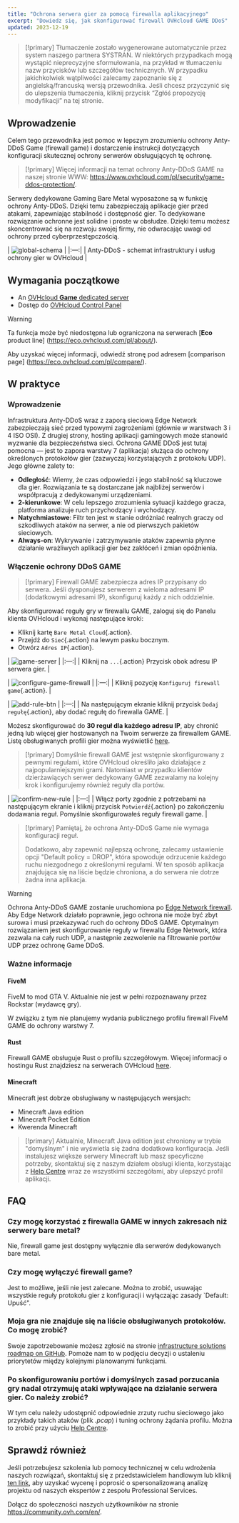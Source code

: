 ```yaml
---
title: "Ochrona serwera gier za pomocą firewalla aplikacyjnego"
excerpt: "Dowiedz się, jak skonfigurować firewall OVHcloud GAME DDoS"
updated: 2023-12-19
---
```


> [!primary]
> Tłumaczenie zostało wygenerowane automatycznie przez system naszego partnera SYSTRAN. W niektórych przypadkach mogą wystąpić nieprecyzyjne sformułowania, na przykład w tłumaczeniu nazw przycisków lub szczegółów technicznych. W przypadku jakichkolwiek wątpliwości zalecamy zapoznanie się z angielską/francuską wersją przewodnika. Jeśli chcesz przyczynić się do ulepszenia tłumaczenia, kliknij przycisk “Zgłóś propozycję modyfikacji” na tej stronie.
>

## Wprowadzenie

Celem tego przewodnika jest pomoc w lepszym zrozumieniu ochrony Anty-DDoS Game (firewall game) i dostarczenie instrukcji dotyczących konfiguracji skutecznej ochrony serwerów obsługujących tę ochronę.

> [!primary]
> Więcej informacji na temat ochrony Anty-DDoS GAME na naszej stronie WWW: <https://www.ovhcloud.com/pl/security/game-ddos-protection/>.
> 

Serwery dedykowane Gaming Bare Metal wyposażone są w funkcję ochrony Anty-DDoS. Dzięki temu zabezpieczają aplikacje gier przed atakami, zapewniając stabilność i dostępność gier. To dedykowane rozwiązanie ochronne jest solidne i proste w obsłudze. Dzięki temu możesz skoncentrować się na rozwoju swojej firmy, nie odwracając uwagi od ochrony przed cyberprzestępczością.

| ![global-schema](global_schema_focus_game.png) |
|:—:|
| Anty-DDoS - schemat infrastruktury i usług ochrony gier w OVHcloud |

## Wymagania początkowe

- An [OVHcloud **Game** dedicated server](https://www.ovhcloud.com/pl/bare-metal/prices/#filterType=range_element&filterValue=game)
- Dostęp do [OVHcloud Control Panel](https://www.ovh.com/auth/?action=gotomanager&from=https://www.ovh.pl/&ovhSubsidiary=pl)

> [!warning]
> Ta funkcja może być niedostępna lub ograniczona na serwerach [**Eco** product line] (https://eco.ovhcloud.com/pl/about/).
>
> Aby uzyskać więcej informacji, odwiedź stronę pod adresem [comparison page] (https://eco.ovhcloud.com/pl/compare/).

## W praktyce

### Wprowadzenie

Infrastruktura Anty-DDoS wraz z zaporą sieciową Edge Network zabezpieczają sieć przed typowymi zagrożeniami (głównie w warstwach 3 i 4 ISO OSI). Z drugiej strony, hosting aplikacji gamingowych może stanowić wyzwanie dla bezpieczeństwa sieci. Ochrona GAME DDoS jest tutaj pomocna — jest to zapora warstwy 7 (aplikacja) służąca do ochrony określonych protokołów gier (zazwyczaj korzystających z protokołu UDP). Jego główne zalety to:

- **Odległość**: Wiemy, że czas odpowiedzi i jego stabilność są kluczowe dla gier. Rozwiązania te są dostarczane jak najbliżej serwerów i współpracują z dedykowanymi urządzeniami.
- **2-kierunkowe**: W celu lepszego zrozumienia sytuacji każdego gracza, platforma analizuje ruch przychodzący i wychodzący.
- **Natychmiastowe**: Filtr ten jest w stanie odróżniać realnych graczy od szkodliwych ataków na serwer, a nie od pierwszych pakietów sieciowych.
- **Always-on**: Wykrywanie i zatrzymywanie ataków zapewnia płynne działanie wrażliwych aplikacji gier bez zakłóceń i zmian opóźnienia.

### Włączenie ochrony DDoS GAME

> [!primary]
> Firewall GAME zabezpiecza adres IP przypisany do serwera. Jeśli dysponujesz serwerem z wieloma adresami IP (dodatkowymi adresami IP), skonfiguruj każdy z nich oddzielnie.
>

Aby skonfigurować reguły gry w firewallu GAME, zaloguj się do Panelu klienta OVHcloud i wykonaj następujące kroki:

- Kliknij kartę `Bare Metal Cloud`{.action}.
- Przejdź do `Sieć`{.action} na lewym pasku bocznym.
- Otwórz `Adres IP`{.action}.

| ![game-server](firewall_game_01_blur.png) |
|:—:|
| Kliknij na `...`{.action} Przycisk obok adresu IP serwera gier. |

| ![configure-game-firewall](firewall_game_02.png) |
|:—:|
| Kliknij pozycję `Konfiguruj firewall game`{.action}. |


| ![add-rule-btn](firewall_game_03.png) |
|:—:|
| Na następującym ekranie kliknij przycisk `Dodaj regułę`{.action}, aby dodać regułę do firewalla GAME. |

Możesz skonfigurować do **30 reguł dla każdego adresu IP**, aby chronić jedną lub więcej gier hostowanych na Twoim serwerze za firewallem GAME. Listę obsługiwanych profili gier można wyświetlić [here](https://www.ovhcloud.com/pl/security/game-ddos-protection/).

> [!primary]
> Domyślnie firewall GAME jest wstępnie skonfigurowany z pewnymi regułami, które OVHcloud określiło jako działające z najpopularniejszymi grami. Natomiast w przypadku klientów dzierżawiących serwer dedykowany GAME zezwalamy na kolejny krok i konfigurujemy również reguły dla portów.
> 

| ![confirm-new-rule](firewall_game_04.png) |
|:—:|
| Włącz porty zgodnie z potrzebami na następującym ekranie i kliknij przycisk `Potwierdź`{.action} po zakończeniu dodawania reguł. Pomyślnie skonfigurowałeś reguły firewall game. |

> [!primary]
> Pamiętaj, że ochrona Anty-DDoS Game nie wymaga konfiguracji reguł.
>
> Dodatkowo, aby zapewnić najlepszą ochronę, zalecamy ustawienie opcji "Default policy = DROP", która spowoduje odrzucenie każdego ruchu niezgodnego z określonymi regułami. W ten sposób aplikacja znajdująca się na liście będzie chroniona, a do serwera nie dotrze żadna inna aplikacja.
> 

> [!warning]
> Ochrona Anty-DDoS GAME zostanie uruchomiona po [Edge Network firewall](firewall_network1.). Aby Edge Network działało poprawnie, jego ochrona nie może być zbyt surowa i musi przekazywać ruch do ochrony DDoS GAME. Optymalnym rozwiązaniem jest skonfigurowanie reguły w firewallu Edge Network, która zezwala na cały ruch UDP, a następnie zezwolenie na filtrowanie portów UDP przez ochronę Game DDoS.
>

### Ważne informacje

#### FiveM

FiveM to mod GTA V. Aktualnie nie jest w pełni rozpoznawany przez Rockstar (wydawcę gry).

W związku z tym nie planujemy wydania publicznego profilu firewall FiveM GAME do ochrony warstwy 7.

#### Rust

Firewall GAME obsługuje Rust o profilu szczegółowym. Więcej informacji o hostingu Rust znajdziesz na serwerach OVHcloud [here](https://www.ovhcloud.com/pl/bare-metal/game/rust-server/).

#### Minecraft

Minecraft jest dobrze obsługiwany w następujących wersjach:

- Minecraft Java edition 
- Minecraft Pocket Edition
- Kwerenda Minecraft

> [!primary]
> Aktualnie, Minecraft Java edition jest chroniony w trybie "domyślnym" i nie wyświetla się żadna dodatkowa konfiguracja. Jeśli instalujesz większe serwery Minecraft lub masz specyficzne potrzeby, skontaktuj się z naszym działem obsługi klienta, korzystając z [Help Centre](https://help.ovhcloud.com/csm?id=csm_get_help) wraz ze wszystkimi szczegółami, aby ulepszyć profil aplikacji.
>

## FAQ

### Czy mogę korzystać z firewalla GAME w innych zakresach niż serwery bare metal?

Nie, firewall game jest dostępny wyłącznie dla serwerów dedykowanych bare metal.

### Czy mogę wyłączyć firewall game?

Jest to możliwe, jeśli nie jest zalecane. Można to zrobić, usuwając wszystkie reguły protokołu gier z konfiguracji i wyłączając zasady `Default: Upuść".

### Moja gra nie znajduje się na liście obsługiwanych protokołów. Co mogę zrobić?

Swoje zapotrzebowanie możesz zgłosić na stronie [infrastructure solutions roadmap on GitHub](https://github.com/orgs/ovh/projects/16/views/14). Pomoże nam to w podjęciu decyzji o ustaleniu priorytetów między kolejnymi planowanymi funkcjami.

### Po skonfigurowaniu portów i domyślnych zasad porzucania gry nadal otrzymuję ataki wpływające na działanie serwera gier. Co należy zrobić?

W tym celu należy udostępnić odpowiednie zrzuty ruchu sieciowego jako przykłady takich ataków (plik *.pcap*) i tuning ochrony żądania profilu. Można to zrobić przy użyciu [Help Centre](https://help.ovhcloud.com/csm?id=csm_get_help).

## Sprawdź również

Jeśli potrzebujesz szkolenia lub pomocy technicznej w celu wdrożenia naszych rozwiązań, skontaktuj się z przedstawicielem handlowym lub kliknij [ten link](https://www.ovhcloud.com/pl/professional-services/), aby uzyskać wycenę i poprosić o spersonalizowaną analizę projektu od naszych ekspertów z zespołu Professional Services.

Dołącz do społeczności naszych użytkowników na stronie <https://community.ovh.com/en/>.
